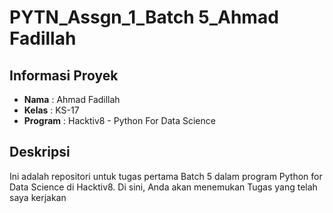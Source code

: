 # PYTN_Assgn_1_Batch 5_Ahmad Fadillah

## Informasi Proyek

- **Nama**     : Ahmad Fadillah
- **Kelas**    : KS-17
- **Program**  : Hacktiv8 - Python For Data Science

## Deskripsi

Ini adalah repositori untuk tugas pertama Batch 5 dalam program Python for Data Science di Hacktiv8. Di sini, Anda akan menemukan Tugas yang telah saya kerjakan
